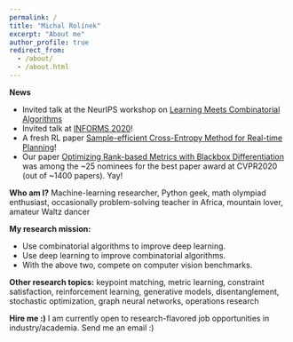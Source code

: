 ```yaml
---
permalink: /
title: "Michal Rolínek"
excerpt: "About me"
author_profile: true
redirect_from: 
  - /about/
  - /about.html
---
```


**News**
* Invited talk at the NeurIPS workshop on [Learning Meets Combinatorial Algorithms](https://sites.google.com/view/lmca2020/home)
* Invited talk at [INFORMS 2020](https://www.informs.org/Meetings-Conferences)!
* A fresh RL paper [Sample-efficient Cross-Entropy Method for Real-time Planning](publication/2020-08-20-CEM2020)!  
* Our paper [Optimizing Rank-based Metrics with Blackbox Differentiation](publication/2019-11-ranking2019) was among the ~25 nominees for the best paper award at CVPR2020 (out of ~1400 papers). Yay! 

**Who am I?** Machine-learning researcher, Python geek, math olympiad enthusiast, occasionally problem-solving teacher in Africa, mountain lover, amateur Waltz dancer   

**My research mission:**
* Use combinatorial algorithms to improve deep learning.
* Use deep learning to improve combinatorial algorithms. 
* With the above two, compete on computer vision benchmarks.

**Other research topics:** keypoint matching, metric learning, constraint satisfaction, reinforcement learning, generative models, disentanglement, stochastic optimization, graph neural networks, operations research 

**Hire me :)** I am currently open to research-flavored job opportunities in industry/academia. Send me an email :) 